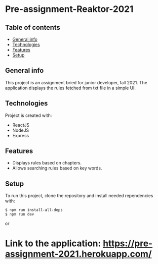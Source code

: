 # Pre-assignment-Reaktor-2021


## Table of contents
* [General info](#general-info)
* [Technologies](#technologies)
* [Features](#features)
* [Setup](#setup)

## General info
This project is an assignment bried for junior developer, fall 2021. The application displays the rules fetched from txt file in a simple UI.
	
## Technologies
Project is created with:
* ReactJS
* NodeJS
* Express

## Features
* Displays rules based on chapters.
* Allows searching rules based on key words.

## Setup
To run this project, clone the repository and install needed rependencies with:

```
$ npm run install-all-deps
$ npm run dev
```
or
# Link to the application: https://pre-assignment-2021.herokuapp.com/
